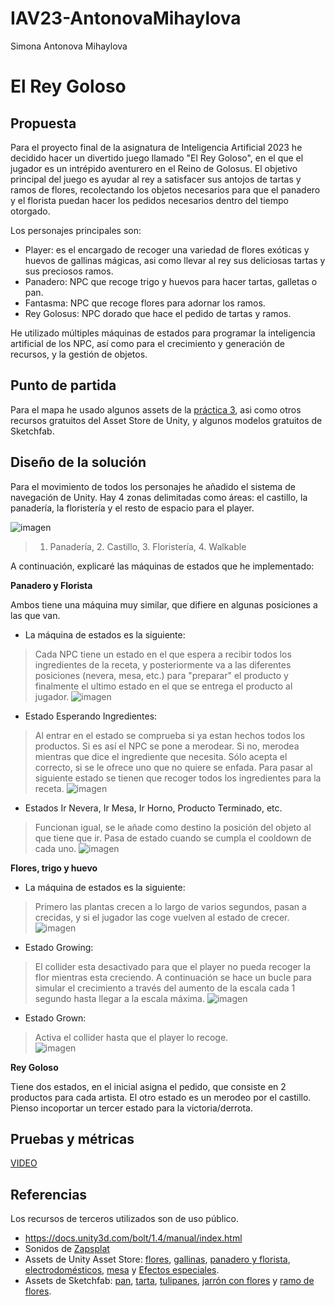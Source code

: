 # IAV23-AntonovaMihaylova
Simona Antonova Mihaylova


# El Rey Goloso

## Propuesta
Para el proyecto final de la asignatura de Inteligencia Artificial 2023 he decidido hacer un divertido juego llamado "El Rey Goloso", en el que el jugador es un intrépido aventurero en el Reino de Golosus. El objetivo principal del juego es ayudar al rey a satisfacer sus antojos de tartas y ramos de flores, recolectando los objetos necesarios para que el panadero y el florista puedan hacer los pedidos necesarios dentro del tiempo otorgado.
 

Los personajes principales son:
- Player: es el encargado de recoger una variedad de flores exóticas y huevos de gallinas mágicas, asi como llevar al rey sus deliciosas tartas y sus preciosos ramos.
- Panadero: NPC que recoge trigo y huevos para hacer tartas, galletas o pan.
- Fantasma: NPC que recoge flores para adornar los ramos.
- Rey Golosus: NPC dorado que hace el pedido de tartas y ramos.

He utilizado múltiples máquinas de estados para programar la inteligencia artificial de los NPC, así como para el crecimiento y generación de recursos, y la gestión de objetos.

## Punto de partida
Para el mapa he usado algunos assets de la [práctica 3](https://github.com/IAV23-G15/IAV23-G15-P3), asi como otros recursos gratuitos del Asset Store de Unity, y algunos modelos gratuitos de Sketchfab.

## Diseño de la solución

Para el movimiento de todos los personajes he añadido el sistema de navegación de Unity. Hay 4 zonas delimitadas como áreas: el castillo, la panadería, la floristería y el resto de espacio para el player.

![imagen](https://github.com/ssimoanto/IAV23-AntonovaMihaylova/assets/72394611/074b295e-6074-4de6-a49b-034f01b82499)
>1. Panadería, 2. Castillo, 3. Floristería, 4. Walkable

A continuación, explicaré las máquinas de estados que he implementado:

**Panadero y Florista**

Ambos tiene una máquina muy similar, que difiere en algunas posiciones a las que van.

- La máquina de estados es la siguiente:

> Cada NPC tiene un estado en el que espera a recibir todos los ingredientes de la receta, y posteriormente va a las diferentes posiciones (nevera, mesa, etc.) para "preparar" el producto y finalmente el ultimo estado en el que se entrega el producto al jugador.
![imagen](https://github.com/ssimoanto/IAV23-AntonovaMihaylova/assets/72394611/80da3b47-1316-4fc8-ae23-68351be431b1)

- Estado Esperando Ingredientes:

> Al entrar en el estado se comprueba si ya estan hechos todos los productos. Si es así el NPC se pone a merodear. Si no, merodea mientras que dice el ingrediente que necesita. Sólo acepta el correcto, si se le ofrece uno que no quiere se enfada. Para pasar al siguiente estado se tienen que recoger todos los ingredientes para la receta.
![imagen](https://github.com/ssimoanto/IAV23-AntonovaMihaylova/assets/72394611/73addc8d-35a0-4065-8d39-91ca7605a338)

- Estados Ir Nevera, Ir Mesa, Ir Horno, Producto Terminado, etc.

> Funcionan igual, se le añade como destino la posición del objeto al que tiene que ir. Pasa de estado cuando se cumpla el cooldown de cada uno.
![imagen](https://github.com/ssimoanto/IAV23-AntonovaMihaylova/assets/72394611/567791a0-a03d-4df7-9d94-3371ebd0285d)

**Flores, trigo y huevo**

- La máquina de estados es la siguiente:

> Primero las plantas crecen a lo largo de varios segundos, pasan a crecidas, y si el jugador las coge vuelven al estado de crecer.
![imagen](https://github.com/ssimoanto/IAV23-AntonovaMihaylova/assets/72394611/cca5adb0-9ec1-41b8-b7b0-4f61bc1107f8)

- Estado Growing:
> El collider esta desactivado para que el player no pueda recoger la flor mientras esta creciendo. A continuación se hace un bucle para simular el crecimiento a través del aumento de la escala cada 1 segundo hasta llegar a la escala máxima.
![imagen](https://github.com/ssimoanto/IAV23-AntonovaMihaylova/assets/72394611/e093fe9f-8b2b-4a94-b720-b69c2c0fe887)

- Estado Grown:
> Activa el collider hasta que el player lo recoge.                                                                     
![imagen](https://github.com/ssimoanto/IAV23-AntonovaMihaylova/assets/72394611/76ae5cc3-c36b-424c-818e-178ce9129e9a)

**Rey Goloso**

Tiene dos estados, en el inicial asigna el pedido, que consiste en 2 productos para cada artista. El otro estado es un merodeo por el castillo. Pienso incoportar un tercer estado para la victoria/derrota.

## Pruebas y métricas

[VIDEO](https://youtu.be/nG3ys4XHsJ0)

## Referencias
Los recursos de terceros utilizados son de uso público.

- https://docs.unity3d.com/bolt/1.4/manual/index.html
- Sonidos de [Zapsplat](https://www.zapsplat.com/)
- Assets de Unity Asset Store: [flores](https://assetstore.unity.com/packages/3d/vegetation/plants/lowpoly-flowers-47083), [gallinas](https://assetstore.unity.com/packages/3d/characters/animals/meshtint-free-chicken-mega-toon-series-151842), [panadero y florista](https://assetstore.unity.com/packages/3d/characters/viass-free-character-pack-141471), [electrodomésticos](https://assetstore.unity.com/packages/3d/props/electronics/kitchen-appliance-low-poly-180419), [mesa](https://assetstore.unity.com/packages/3d/environments/training-table-136070) y [Efectos especiales](https://assetstore.unity.com/packages/vfx/particles/3d-games-effects-pack-free-42285).
- Assets de Sketchfab: [pan](https://skfb.ly/6Suon), [tarta](https://skfb.ly/oG7TL), [tulipanes](https://skfb.ly/o6psE), [jarrón con flores](https://skfb.ly/6WnFC) y [ramo de flores](https://skfb.ly/oBUBA).
